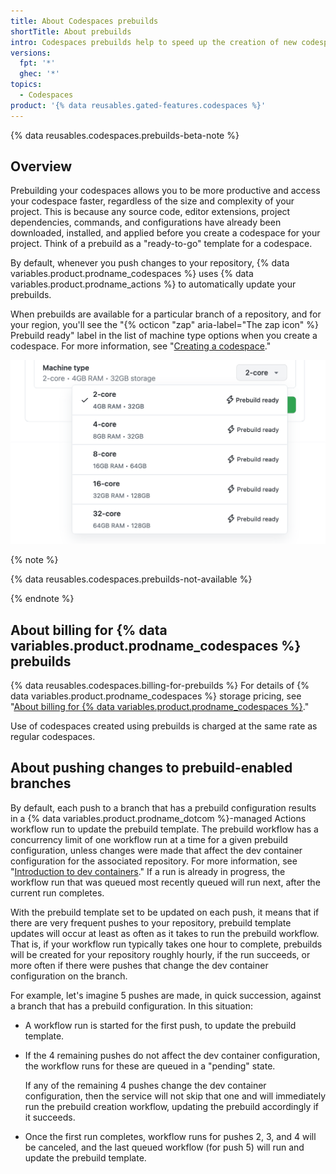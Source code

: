 ```yaml
---
title: About Codespaces prebuilds
shortTitle: About prebuilds
intro: Codespaces prebuilds help to speed up the creation of new codespaces.
versions:
  fpt: '*'
  ghec: '*'
topics:
  - Codespaces
product: '{% data reusables.gated-features.codespaces %}'
---
```


{% data reusables.codespaces.prebuilds-beta-note %}

## Overview

Prebuilding your codespaces allows you to be more productive and access your codespace faster, regardless of the size and complexity of your project. This is because any source code, editor extensions, project dependencies, commands, and configurations have already been downloaded, installed, and applied before you create a codespace for your project. Think of a prebuild as a "ready-to-go" template for a codespace. 

By default, whenever you push changes to your repository, {% data variables.product.prodname_codespaces %} uses {% data variables.product.prodname_actions %} to automatically update your prebuilds.

When prebuilds are available for a particular branch of a repository, and for your region, you'll see the "{% octicon "zap" aria-label="The zap icon" %} Prebuild ready" label in the list of machine type options when you create a codespace. For more information, see "[Creating a codespace](/codespaces/developing-in-codespaces/creating-a-codespace#creating-a-codespace)."

![The dialog box for choosing a machine type](/assets/images/help/codespaces/choose-custom-machine-type.png)

{% note %}

{% data reusables.codespaces.prebuilds-not-available %}

{% endnote %}

## About billing for {% data variables.product.prodname_codespaces %} prebuilds

{% data reusables.codespaces.billing-for-prebuilds %} For details of {% data variables.product.prodname_codespaces %} storage pricing, see "[About billing for {% data variables.product.prodname_codespaces %}](/billing/managing-billing-for-github-codespaces/about-billing-for-codespaces)." 

Use of codespaces created using prebuilds is charged at the same rate as regular codespaces.

## About pushing changes to prebuild-enabled branches

By default, each push to a branch that has a prebuild configuration results in a {% data variables.product.prodname_dotcom %}-managed Actions workflow run to update the prebuild template. The prebuild workflow has a concurrency limit of one workflow run at a time for a given prebuild configuration, unless changes were made that affect the dev container configuration for the associated repository. For more information, see "[Introduction to dev containers](/codespaces/setting-up-your-project-for-codespaces/introduction-to-dev-containers)." If a run is already in progress, the workflow run that was queued most recently queued will run next, after the current run completes. 

With the prebuild template set to be updated on each push, it means that if there are very frequent pushes to your repository, prebuild template updates will occur at least as often as it takes to run the prebuild workflow. That is, if your workflow run typically takes one hour to complete, prebuilds will be created for your repository roughly hourly, if the run succeeds, or more often if there were pushes that change the dev container configuration on the branch.

For example, let's imagine 5 pushes are made, in quick succession, against a branch that has a prebuild configuration. In this situation:

* A workflow run is started for the first push, to update the prebuild template.
* If the 4 remaining pushes do not affect the dev container configuration, the workflow runs for these are queued in a "pending" state. 
  
  If any of the remaining 4 pushes change the dev container configuration, then the service will not skip that one and will immediately run the prebuild creation workflow, updating the prebuild accordingly if it succeeds. 

* Once the first run completes, workflow runs for pushes 2, 3, and 4 will be canceled, and the last queued workflow (for push 5) will run and update the prebuild template. 
